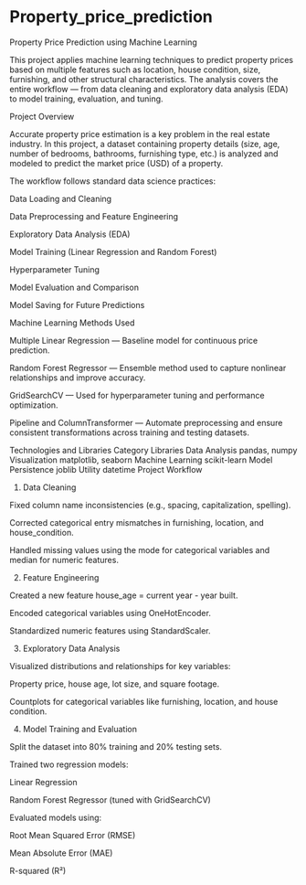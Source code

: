 # Property_price_prediction
Property Price Prediction using Machine Learning

This project applies machine learning techniques to predict property prices based on multiple features such as location, house condition, size, furnishing, and other structural characteristics. The analysis covers the entire workflow — from data cleaning and exploratory data analysis (EDA) to model training, evaluation, and tuning.

Project Overview

Accurate property price estimation is a key problem in the real estate industry.
In this project, a dataset containing property details (size, age, number of bedrooms, bathrooms, furnishing type, etc.) is analyzed and modeled to predict the market price (USD) of a property.

The workflow follows standard data science practices:

Data Loading and Cleaning

Data Preprocessing and Feature Engineering

Exploratory Data Analysis (EDA)

Model Training (Linear Regression and Random Forest)

Hyperparameter Tuning

Model Evaluation and Comparison

Model Saving for Future Predictions

Machine Learning Methods Used

Multiple Linear Regression — Baseline model for continuous price prediction.

Random Forest Regressor — Ensemble method used to capture nonlinear relationships and improve accuracy.

GridSearchCV — Used for hyperparameter tuning and performance optimization.

Pipeline and ColumnTransformer — Automate preprocessing and ensure consistent transformations across training and testing datasets.

Technologies and Libraries
Category	Libraries
Data Analysis	pandas, numpy
Visualization	matplotlib, seaborn
Machine Learning	scikit-learn
Model Persistence	joblib
Utility	datetime
Project Workflow
1. Data Cleaning

Fixed column name inconsistencies (e.g., spacing, capitalization, spelling).

Corrected categorical entry mismatches in furnishing, location, and house_condition.

Handled missing values using the mode for categorical variables and median for numeric features.

2. Feature Engineering

Created a new feature house_age = current year - year built.

Encoded categorical variables using OneHotEncoder.

Standardized numeric features using StandardScaler.

3. Exploratory Data Analysis

Visualized distributions and relationships for key variables:

Property price, house age, lot size, and square footage.

Countplots for categorical variables like furnishing, location, and house condition.

4. Model Training and Evaluation

Split the dataset into 80% training and 20% testing sets.

Trained two regression models:

Linear Regression

Random Forest Regressor (tuned with GridSearchCV)

Evaluated models using:

Root Mean Squared Error (RMSE)

Mean Absolute Error (MAE)

R-squared (R²)
